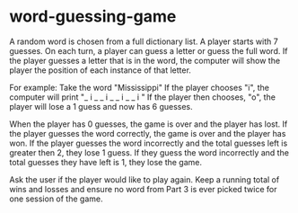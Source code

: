 # word-guessing-game

A random word is chosen from a full dictionary list. A player starts with 7 guesses.
On each turn, a player can guess a letter or guess the full word. If the player guesses a letter that is in the word, the computer will show the player the position of each instance of that letter.

For example: Take the word "Mississippi" If the player chooses "i", the computer will print "_ i _ _ i _ _ i _ _ i " If the player then chooses, "o", the player will lose a 1 guess and now has 6 guesses.

When the player has 0 guesses, the game is over and the player has lost. If the player guesses the word correctly, the game is over and the player has won. If the player guesses the word incorrectly and the total guesses left is greater then 2, they lose 1 guess. If they guess the word incorrectly and the total guesses they have left is 1, they lose the game.

Ask the user if the player would like to play again. Keep a running total of wins and losses and ensure no word from Part 3 is ever picked twice for one session of the game.

